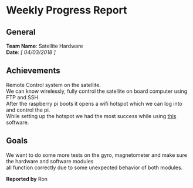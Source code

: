 # Weekly Progress Report

## General

**Team Name**: Satellite Hardware  
**Date**: _[ 04/03/2018 ]_

## Achievements
Remote Control system on the satellite.  
We can know wirelessly, fully control the satellite on board computer using FTP and SSH.  
After the raspberry pi boots it opens a wifi hotspot which we can log into and control the pi.  
While setting up the hotspot we had the most success while using [this](https://github.com/billz/raspap-webgui) software.

## Goals
We want to do some more tests on the gyro, magnetometer and make sure the hardware and software modules  
all function correctly due to some unexpected behavior of both modules.


**Reported by** Ron
